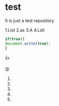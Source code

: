 # test
It is just a test repository

1.List
2.as
3.A
4.Lsit

```javascript
if(true){
document.write(true);
}
```

:+1:

:rage:

1.
2.
2.
2.
2.

